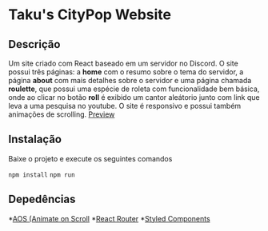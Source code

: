 # Taku's CityPop Website

## Descrição
Um site criado com React baseado em um servidor no Discord. O site possui três páginas: a **home** com o resumo sobre o tema do servidor, a página **about** com mais detalhes sobre o servidor e uma página chamada **roulette**, que possui uma espécie de roleta com funcionalidade bem básica, onde ao clicar no botão **roll** é exibido um cantor aleátorio junto com link que leva a uma pesquisa no youtube. O site é responsivo e possui também animações de scrolling.
 [Preview](https://takuleftcitypopserver.netlify.app/) 

## Instalação
Baixe o projeto e execute os seguintes comandos

``npm install``
`npm run`

## Depedências
*[AOS (Animate on Scroll](https://github.com/michalsnik/aos)
*[React Router](https://github.com/remix-run/react-router)
*[Styled Components](https://github.com/styled-components/styled-components)
